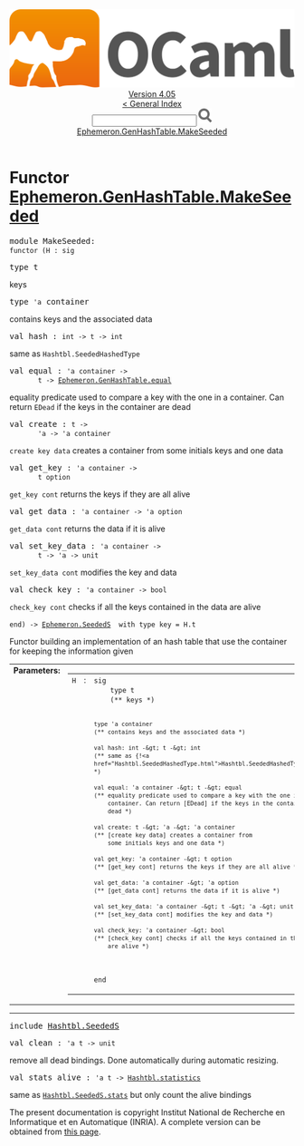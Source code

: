 <!-- ((! set title API !)) ((! set documentation !)) ((! set api !)) ((! set nobreadcrumb !)) -->
<div class="api"><header><nav class="toc brand"><a class="brand" href="https://ocaml.org/"><img src="colour-logo-gray.svg" class="svg" alt="OCaml"></a></nav><nav class="toc"><div class="toc_version"><a href="/docs" id="version-select">Version 4.05</a></div><a href="index.html">&lt; General Index</a><div class="api_search"><input type="text" name="apisearch" id="api_search" oninput="mySearch(false);" onkeypress="this.oninput();" onclick="this.oninput();" onpaste="this.oninput();">
<img src="search_icon.svg" alt="Search" class="svg" onclick="mySearch(false)"></div>
<div id="search_results"></div><div class="toc_title"><a href="#top">Ephemeron.GenHashTable.MakeSeeded</a></div><ul></ul></nav></header>

<h1>Functor <a href="type_Ephemeron.GenHashTable.MakeSeeded.html">Ephemeron.GenHashTable.MakeSeeded</a></h1>

<pre><span class="keyword">module</span> MakeSeeded: <div class="sig_block"><code class="code"><span class="keyword">functor</span>&nbsp;(</code><code class="code"><span class="constructor">H</span></code><code class="code">&nbsp;:&nbsp;</code><code class="code"><span class="keyword">sig</span></code></div></pre><div class="sig_block">
<pre><span id="TYPEt"><span class="keyword">type</span> <code class="type"></code>t</span> </pre>
<div class="info ">
keys<br>
</div>


<pre><span id="TYPEcontainer"><span class="keyword">type</span> <code class="type">'a</code> container</span> </pre>
<div class="info ">
contains keys and the associated data<br>
</div>


<pre><span id="VALhash"><span class="keyword">val</span> hash</span> : <code class="type">int -&gt; t -&gt; int</code></pre><div class="info ">
same as <code class="code"><span class="constructor">Hashtbl</span>.<span class="constructor">SeededHashedType</span></code><br>
</div>

<pre><span id="VALequal"><span class="keyword">val</span> equal</span> : <code class="type">'a container -&gt;<br>       t -&gt; <a href="Ephemeron.GenHashTable.html#TYPEequal">Ephemeron.GenHashTable.equal</a></code></pre><div class="info ">
equality predicate used to compare a key with the one in a
        container. Can return <code class="code"><span class="constructor">EDead</span></code> if the keys in the container are
        dead<br>
</div>

<pre><span id="VALcreate"><span class="keyword">val</span> create</span> : <code class="type">t -&gt;<br>       'a -&gt; 'a container</code></pre><div class="info ">
<code class="code">create&nbsp;key&nbsp;data</code> creates a container from
        some initials keys and one data<br>
</div>

<pre><span id="VALget_key"><span class="keyword">val</span> get_key</span> : <code class="type">'a container -&gt;<br>       t option</code></pre><div class="info ">
<code class="code">get_key&nbsp;cont</code> returns the keys if they are all alive<br>
</div>

<pre><span id="VALget_data"><span class="keyword">val</span> get_data</span> : <code class="type">'a container -&gt; 'a option</code></pre><div class="info ">
<code class="code">get_data&nbsp;cont</code> returns the data if it is alive<br>
</div>

<pre><span id="VALset_key_data"><span class="keyword">val</span> set_key_data</span> : <code class="type">'a container -&gt;<br>       t -&gt; 'a -&gt; unit</code></pre><div class="info ">
<code class="code">set_key_data&nbsp;cont</code> modifies the key and data<br>
</div>

<pre><span id="VALcheck_key"><span class="keyword">val</span> check_key</span> : <code class="type">'a container -&gt; bool</code></pre><div class="info ">
<code class="code">check_key&nbsp;cont</code> checks if all the keys contained in the data
        are alive<br>
</div>
</div><pre><code class="code"><span class="keyword">end</span></code><code class="code">)&nbsp;<span class="keywordsign">-&gt;</span>&nbsp;</code><code class="type"><a href="Ephemeron.SeededS.html">Ephemeron.SeededS</a></code><code class="type">  with type key = H.t</code></pre><div class="info module top">
Functor building an implementation of an hash table that use the container
      for keeping the information given<br>
</div>
<table border="0" cellpadding="3" width="100%">
<tbody><tr>
<td align="left" valign="top" width="1%%"><b>Parameters: </b></td>
<td>
<table class="paramstable">
<tbody><tr>
<td align="center" valign="top" width="15%">
<code>H</code></td>
<td align="center" valign="top">:</td>
<td><code class="type">sig
    type t
    (** keys *)

    type 'a container
    (** contains keys and the associated data *)

    val hash: int -&gt; t -&gt; int
    (** same as {!<a href="Hashtbl.SeededHashedType.html">Hashtbl.SeededHashedType</a>} *)

    val equal: 'a container -&gt; t -&gt; equal
    (** equality predicate used to compare a key with the one in a
        container. Can return [EDead] if the keys in the container are
        dead *)

    val create: t -&gt; 'a -&gt; 'a container
    (** [create key data] creates a container from
        some initials keys and one data *)

    val get_key: 'a container -&gt; t option
    (** [get_key cont] returns the keys if they are all alive *)

    val get_data: 'a container -&gt; 'a option
    (** [get_data cont] returns the data if it is alive *)

    val set_key_data: 'a container -&gt; t -&gt; 'a -&gt; unit
    (** [set_key_data cont] modifies the key and data *)

    val check_key: 'a container -&gt; bool
    (** [check_key cont] checks if all the keys contained in the data
        are alive *)
  end</code>
</td></tr></tbody></table>
</td>
</tr>
</tbody></table>
<hr width="100%">

<pre><span class="keyword">include</span> <a href="Hashtbl.SeededS.html">Hashtbl.SeededS</a></pre>

<pre><span id="VALclean"><span class="keyword">val</span> clean</span> : <code class="type">'a t -&gt; unit</code></pre><div class="info ">
remove all dead bindings. Done automatically during automatic resizing.<br>
</div>

<pre><span id="VALstats_alive"><span class="keyword">val</span> stats_alive</span> : <code class="type">'a t -&gt; <a href="Hashtbl.html#TYPEstatistics">Hashtbl.statistics</a></code></pre><div class="info ">
same as <a href="Hashtbl.SeededS.html#VALstats"><code class="code"><span class="constructor">Hashtbl</span>.<span class="constructor">SeededS</span>.stats</code></a> but only count the alive bindings<br>
</div>
<div class="copyright">The present documentation is copyright Institut National de Recherche en Informatique et en Automatique (INRIA). A complete version can be obtained from <a href="http://caml.inria.fr/pub/docs/manual-ocaml/">this page</a>.</div></div>